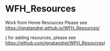 # WFH_Resources

Work from Home Resources
Please see https://ignatandrei.github.io/WFH_Resources/

( for adding resources, please see https://github.com/ignatandrei/WFH_Resources)